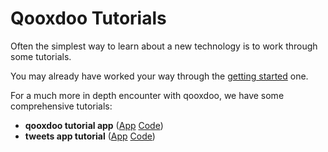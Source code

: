 # Qooxdoo Tutorials

Often the simplest way to learn about a new technology is to work through some
tutorials.

You may already have worked your way through the [getting started](?id=getting-started) one.

For a much more in depth encounter with qooxdoo, we have some comprehensive tutorials: 

- **qooxdoo tutorial app** ([App](http://www.qooxdoo.org/qxl.tutorial) [Code](https://github.com/qooxdoo/qxl.tutorial))
- **tweets app tutorial** ([App](https://qooxdoo.org/qxl.tweet-tutorial) [Code](https://github.com/qooxdoo/qxl.tweet-tutorial))





